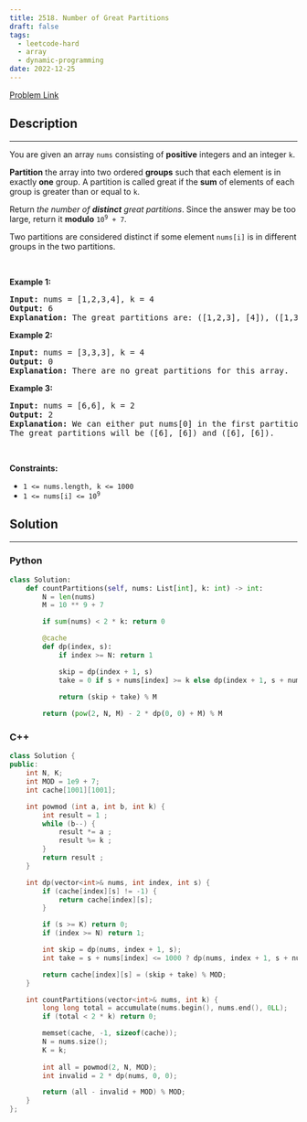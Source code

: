 ```yaml
---
title: 2518. Number of Great Partitions
draft: false
tags: 
  - leetcode-hard
  - array
  - dynamic-programming
date: 2022-12-25
---
```


[Problem Link](https://leetcode.com/problems/number-of-great-partitions/)

## Description

---
<p>You are given an array <code>nums</code> consisting of <strong>positive</strong> integers and an integer <code>k</code>.</p>

<p><strong>Partition</strong> the array into two ordered <strong>groups</strong> such that each element is in exactly <strong>one</strong> group. A partition is called great if the <strong>sum</strong> of elements of each group is greater than or equal to <code>k</code>.</p>

<p>Return <em>the number of <strong>distinct</strong> great partitions</em>. Since the answer may be too large, return it <strong>modulo</strong> <code>10<sup>9</sup> + 7</code>.</p>

<p>Two partitions are considered distinct if some element <code>nums[i]</code> is in different groups in the two partitions.</p>

<p>&nbsp;</p>
<p><strong class="example">Example 1:</strong></p>

<pre>
<strong>Input:</strong> nums = [1,2,3,4], k = 4
<strong>Output:</strong> 6
<strong>Explanation:</strong> The great partitions are: ([1,2,3], [4]), ([1,3], [2,4]), ([1,4], [2,3]), ([2,3], [1,4]), ([2,4], [1,3]) and ([4], [1,2,3]).
</pre>

<p><strong class="example">Example 2:</strong></p>

<pre>
<strong>Input:</strong> nums = [3,3,3], k = 4
<strong>Output:</strong> 0
<strong>Explanation:</strong> There are no great partitions for this array.
</pre>

<p><strong class="example">Example 3:</strong></p>

<pre>
<strong>Input:</strong> nums = [6,6], k = 2
<strong>Output:</strong> 2
<strong>Explanation:</strong> We can either put nums[0] in the first partition or in the second partition.
The great partitions will be ([6], [6]) and ([6], [6]).
</pre>

<p>&nbsp;</p>
<p><strong>Constraints:</strong></p>

<ul>
	<li><code>1 &lt;= nums.length, k &lt;= 1000</code></li>
	<li><code>1 &lt;= nums[i] &lt;= 10<sup>9</sup></code></li>
</ul>


## Solution

---
### Python
``` py title='number-of-great-partitions'
class Solution:
    def countPartitions(self, nums: List[int], k: int) -> int:
        N = len(nums)
        M = 10 ** 9 + 7

        if sum(nums) < 2 * k: return 0

        @cache
        def dp(index, s):
            if index >= N: return 1

            skip = dp(index + 1, s)
            take = 0 if s + nums[index] >= k else dp(index + 1, s + nums[index])

            return (skip + take) % M
        
        return (pow(2, N, M) - 2 * dp(0, 0) + M) % M
```
### C++
``` cpp title='number-of-great-partitions'
class Solution {
public:
    int N, K;
    int MOD = 1e9 + 7;
    int cache[1001][1001];

    int powmod (int a, int b, int k) {
        int result = 1 ;
        while (b--) {
            result *= a ;
            result %= k ;
        }
        return result ;
    }

    int dp(vector<int>& nums, int index, int s) {
        if (cache[index][s] != -1) {
            return cache[index][s];
        }

        if (s >= K) return 0;
        if (index >= N) return 1;

        int skip = dp(nums, index + 1, s);
        int take = s + nums[index] <= 1000 ? dp(nums, index + 1, s + nums[index]) : 0;

        return cache[index][s] = (skip + take) % MOD;
    }

    int countPartitions(vector<int>& nums, int k) {
        long long total = accumulate(nums.begin(), nums.end(), 0LL);
        if (total < 2 * k) return 0;

        memset(cache, -1, sizeof(cache));
        N = nums.size();
        K = k;
        
        int all = powmod(2, N, MOD);
        int invalid = 2 * dp(nums, 0, 0);

        return (all - invalid + MOD) % MOD;
    }
};
```

